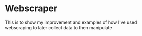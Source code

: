 # Webscraper

This is to show my improvement and examples of  how I've used webscraping to later collect data to then manipulate
